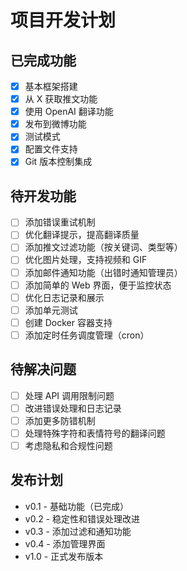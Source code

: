 # 项目开发计划

## 已完成功能
- [x] 基本框架搭建
- [x] 从 X 获取推文功能
- [x] 使用 OpenAI 翻译功能
- [x] 发布到微博功能
- [x] 测试模式
- [x] 配置文件支持
- [x] Git 版本控制集成

## 待开发功能
- [ ] 添加错误重试机制
- [ ] 优化翻译提示，提高翻译质量
- [ ] 添加推文过滤功能（按关键词、类型等）
- [ ] 优化图片处理，支持视频和 GIF
- [ ] 添加邮件通知功能（出错时通知管理员）
- [ ] 添加简单的 Web 界面，便于监控状态
- [ ] 优化日志记录和展示
- [ ] 添加单元测试
- [ ] 创建 Docker 容器支持
- [ ] 添加定时任务调度管理（cron）

## 待解决问题
- [ ] 处理 API 调用限制问题
- [ ] 改进错误处理和日志记录
- [ ] 添加更多防错机制
- [ ] 处理特殊字符和表情符号的翻译问题
- [ ] 考虑隐私和合规性问题

## 发布计划
- v0.1 - 基础功能（已完成）
- v0.2 - 稳定性和错误处理改进
- v0.3 - 添加过滤和通知功能
- v0.4 - 添加管理界面
- v1.0 - 正式发布版本 